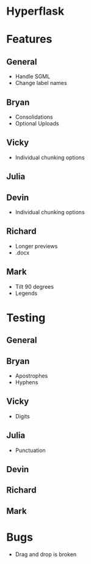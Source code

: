 Hyperflask
==========

# Features

## General

- Handle SGML
- Change label names

## Bryan

- Consolidations
- Optional Uploads

## Vicky

- Individual chunking options

## Julia

## Devin

- Individual chunking options

## Richard

- Longer previews
- .docx

## Mark

- Tilt 90 degrees
- Legends


# Testing

## General

## Bryan

- Apostrophes
- Hyphens

## Vicky

- Digits

## Julia

- Punctuation

## Devin

## Richard

## Mark


# Bugs

- Drag and drop is broken